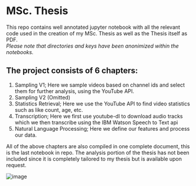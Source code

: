 # MSc. Thesis
This repo contains well annotated jupyter notebook with all the relevant code used in the creation of my MSc. Thesis as well as the Thesis itself as PDF.  
*Please note that directories and keys have been anonimized within the notebooks.*

## The project consists of 6 chapters:

1. Sampling V1; Here we sample videos based on channel ids and select them for further analysis, using the YouTube API.
2. Sampling V2 (Omitted)
3. Statistics Retrieval; Here we use the YouTube API to find video statistics such as like count, age, etc.
4. Transcription; Here we first use youtube-dl to download audio tracks which we then transcribe using the IBM Watson Speech to Text api
5. Natural Language Processing; Here we define our features and process our data.

All of the above chapters are also compiled in one complete document, this is the last notebook in repo. The analysis portion of the thesis has not been included since it is completely tailored to my thesis but is available upon request.

![image](https://user-images.githubusercontent.com/72451027/127410669-9e9e7fa9-e063-4b6b-b6d9-ed8f623d7d99.png)
